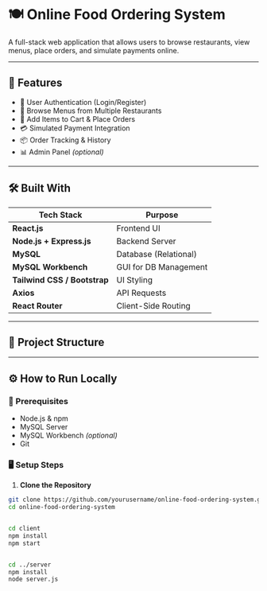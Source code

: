 # 🍽️ Online Food Ordering System

A full-stack web application that allows users to browse restaurants, view menus, place orders, and simulate payments online.

---

## 🚀 Features

- 🔐 User Authentication (Login/Register)
- 🍔 Browse Menus from Multiple Restaurants
- 🛒 Add Items to Cart & Place Orders
- 💳 Simulated Payment Integration
- 📦 Order Tracking & History
- 📊 Admin Panel *(optional)*

---

## 🛠️ Built With

| Tech Stack | Purpose               |
|------------|------------------------|
| **React.js** | Frontend UI |
| **Node.js + Express.js** | Backend Server |
| **MySQL** | Database (Relational) |
| **MySQL Workbench** | GUI for DB Management |
| **Tailwind CSS / Bootstrap** | UI Styling |
| **Axios** | API Requests |
| **React Router** | Client-Side Routing |

---

## 📁 Project Structure


---

## ⚙️ How to Run Locally

### 🔧 Prerequisites
- Node.js & npm
- MySQL Server
- MySQL Workbench *(optional)*
- Git

### 🖥️ Setup Steps

1. **Clone the Repository**
```bash
git clone https://github.com/yourusername/online-food-ordering-system.git
cd online-food-ordering-system


cd client
npm install
npm start


cd ../server
npm install
node server.js
